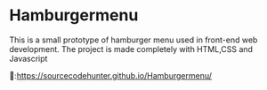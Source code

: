 # Hamburgermenu

This is a small prototype of hamburger menu used in front-end web development.
The project is made completely with HTML,CSS and Javascript

🔗:https://sourcecodehunter.github.io/Hamburgermenu/

